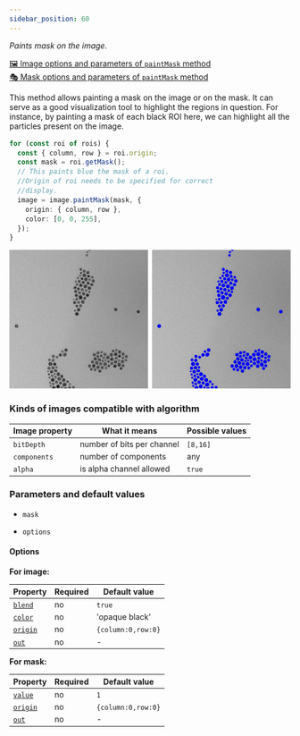 ```yaml
---
sidebar_position: 60
---
```


_Paints mask on the image._

[🖼️ Image options and parameters of `paintMask` method](https://image-js.github.io/image-js-typescript/classes/Image.html#paintMask 'github.io link')  
[🎭 Mask options and parameters of `paintMask` method](https://image-js.github.io/image-js-typescript/classes/Mask.html#paintMask 'github.io link')

This method allows painting a mask on the image or on the mask. It can serve as a good visualization tool to highlight the regions in question. For instance, by painting a mask of each black ROI here, we can highlight all the particles present on the image.

```ts
for (const roi of rois) {
  const { column, row } = roi.origin;
  const mask = roi.getMask();
  // This paints blue the mask of a roi.
  //Origin of roi needs to be specified for correct
  //display.
  image = image.paintMask(mask, {
    origin: { column, row },
    color: [0, 0, 255],
  });
}
```

![paintMask in action](./images/paintMask/paintMaskComp.png)

### Kinds of images compatible with algorithm

| Image property | What it means              | Possible values |
| -------------- | -------------------------- | --------------- |
| `bitDepth`     | number of bits per channel | `[8,16]`        |
| `components`   | number of components       | any             |
| `alpha`        | is alpha channel allowed   | `true`          |

### Parameters and default values

- `mask`

- `options`

#### Options

**For image:**

| Property                                                                                                  | Required | Default value      |
| --------------------------------------------------------------------------------------------------------- | -------- | ------------------ |
| [`blend`](https://image-js.github.io/image-js-typescript/interfaces/PaintMaskOnImageOptions.html#blend)   | no       | `true`             |
| [`color`](https://image-js.github.io/image-js-typescript/interfaces/PaintMaskOnImageOptions.html#color)   | no       | 'opaque black'     |
| [`origin`](https://image-js.github.io/image-js-typescript/interfaces/PaintMaskOnImageOptions.html#origin) | no       | `{column:0,row:0}` |
| [`out`](https://image-js.github.io/image-js-typescript/interfaces/PaintMaskOnImageOptions.html#out)       | no       | -                  |

**For mask:**

| Property                                                                                                 | Required | Default value      |
| -------------------------------------------------------------------------------------------------------- | -------- | ------------------ |
| [`value`](https://image-js.github.io/image-js-typescript/interfaces/PaintMaskOnMaskOptions.html#value)   | no       | `1`                |
| [`origin`](https://image-js.github.io/image-js-typescript/interfaces/PaintMaskOnMaskOptions.html#origin) | no       | `{column:0,row:0}` |
| [`out`](https://image-js.github.io/image-js-typescript/interfaces/PaintMaskOnMaskOptions.html#out)       | no       | -                  |
